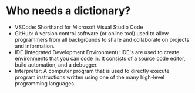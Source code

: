 # Who needs a dictionary?
- VSCode: Shorthand for Microsoft Visual Studio Code
- GitHub: A version control software (or online tool) used to allow programmers from all backgrounds to share and collaborate on projects and information. <br />
- IDE (Integrated Development Environment): IDE's are used to create environments that you can code in. It consists of a source code editor, build automation, and a debugger.<br />
- Interpreter:  A computer program that is used to directly execute program instructions written using one of the many high-level programming languages. <br /> 
